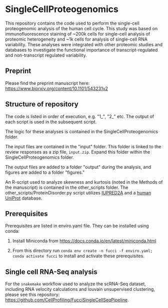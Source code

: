 # SingleCellProteogenomics

This repository contains the code used to perform the single-cell proteogenomic analysis of the human cell cycle. This study was based on immunofluorescence staining of ~200k cells for single-cell analysis of proteomic heterogeneity and ~1k cells for analysis of single-cell RNA variability. These analyses were integrated with other proteomic studies and databases to investigate the functional importance of transcript-regulated and non-transcript regulated variability.

## Preprint
Please find the preprint manuscript here: https://www.biorxiv.org/content/10.1101/543231v2

## Structure of repository
The code is listed in order of execution, e.g. "1_", "2_" etc. The output of each script is used in the subsequent script.

The logic for these analyses is contained in the SingleCellProteogenomics folder.

The input files are contained in the "input" folder. This folder is linked to the review responses as a zip file, `input.zip`. Expand this folder within the SingleCellProteogenomics folder.

The output files are added to a folder "output" during the analysis, and figures are added to a folder "figures."

An R-script used to analyze skewness and kurtosis (noted in the Methods of the manuscript) is contained in the other_scripts folder. The other_scripts/ProteinDisorder.py script utilizes [IUPRED2A](https://iupred2a.elte.hu/) and a [human UniProt](https://www.uniprot.org/proteomes/UP000005640) database.

## Prerequisites

Prerequisites are listed in enviro.yaml file. They can be installed using conda:

1. Install Miniconda from https://docs.conda.io/en/latest/miniconda.html

2. From this directory run `conda env create -n fucci -f enviro.yaml; conda activate fucci` to install and activate these prerequisites.

## Single cell RNA-Seq analysis

For the `snakemake` workflow used to analyze the scRNA-Seq dataset, including RNA velocity calculations and louvain unsupervised clustering, please see this repository: https://github.com/CellProfiling/FucciSingleCellSeqPipeline.
